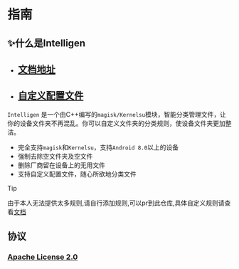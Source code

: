 # 指南

## ✨什么是Intelligen

* ## [文档地址](https://intelligent.nightrainmilkyway.cn)

* ## [自定义配置文件](https://intelligent.nightrainmilkyway.cn/demo/)

`Intelligen` 是一个由C++编写的`magisk/Kernelsu`模块，智能分类管理文件，让你的设备文件夹不再混乱。你可以自定义文件夹的分类规则，使设备文件夹更加整洁。

* 完全支持`magisk`和`Kernelsu`，支持`Android 8.0`以上的设备
* 强制去除空文件夹及空文件
* 删除厂商留在设备上的无用文件
* 支持自定义配置文件，随心所欲地分类文件

> [!TIP]
> 由于本人无法提供太多规则,请自行添加规则,可以pr到此仓库,具体自定义规则请查看[文档](https://intelligent.nightrainmilkyway.cn)


## 协议
### [Apache License 2.0](https://github.com/NightRainMilkyWay/intelligent/blob/master/LICENSE)
